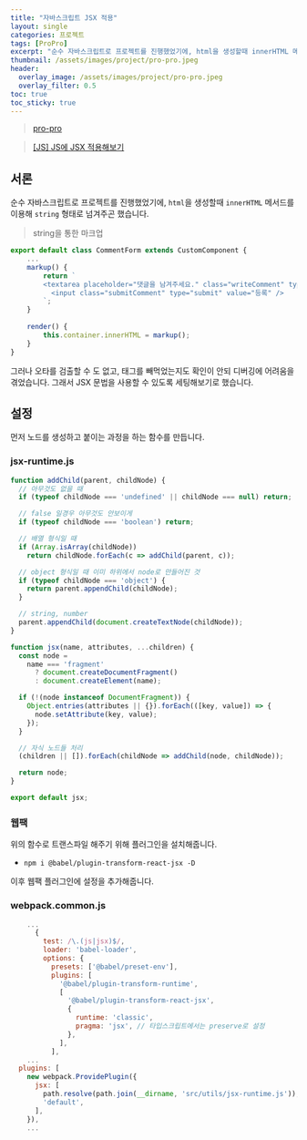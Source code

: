 ```yaml
---
title: "자바스크립트 JSX 적용"
layout: single
categories: 프로젝트
tags: [ProPro]
excerpt: "순수 자바스크립트로 프로젝트를 진행했었기에, html을 생성할때 innerHTML 메서드를 이용해 string 형태로 넘겨주곤 했습니다."
thumbnail: /assets/images/project/pro-pro.jpeg
header:
  overlay_image: /assets/images/project/pro-pro.jpeg
  overlay_filter: 0.5 
toc: true
toc_sticky: true
---
```

> [pro-pro](https://propro.kr/)

>[[JS] JS에 JSX 적용해보기](https://velog.io/@jiseong/JS-JS%EC%97%90-JSX-%EC%A0%81%EC%9A%A9%ED%95%B4%EB%B3%B4%EA%B8%B0)
>

## 서론


순수 자바스크립트로 프로젝트를 진행했었기에, `html`을 생성할때 `innerHTML` 메서드를 이용해 `string` 형태로 넘겨주곤 했습니다.

> string을 통한 마크업
> 

```jsx
export default class CommentForm extends CustomComponent {
	...
	markup() {
		return `
		<textarea placeholder="댓글을 남겨주세요." class="writeComment" type="text" ></textarea>
		  <input class="submitComment" type="submit" value="등록" />
		`;
	}
	
	render() {
		this.container.innerHTML = markup();
	}
}
```

그러나 오타를 검출할 수 도 없고, 태그를 빼먹었는지도 확인이 안되 디버깅에 어려움을 겪었습니다. 그래서 JSX 문법을 사용할 수 있도록 세팅해보기로 했습니다.

## 설정

먼저 노드를 생성하고 붙이는 과정을 하는 함수를 만듭니다.

### jsx-runtime.js

```jsx
function addChild(parent, childNode) {
  // 아무것도 없을 때
  if (typeof childNode === 'undefined' || childNode === null) return;

  // false 일경우 아무것도 안보이게
  if (typeof childNode === 'boolean') return;

  // 배열 형식일 때
  if (Array.isArray(childNode))
    return childNode.forEach(c => addChild(parent, c));

  // object 형식일 때 이미 하위에서 node로 만들어진 것
  if (typeof childNode === 'object') {
    return parent.appendChild(childNode);
  }

  // string, number
  parent.appendChild(document.createTextNode(childNode));
}

function jsx(name, attributes, ...children) {
  const node =
    name === 'fragment'
      ? document.createDocumentFragment()
      : document.createElement(name);

  if (!(node instanceof DocumentFragment)) {
    Object.entries(attributes || {}).forEach(([key, value]) => {
      node.setAttribute(key, value);
    });
  }

  // 자식 노드들 처리
  (children || []).forEach(childNode => addChild(node, childNode));

  return node;
}

export default jsx;
```

### 웹팩

위의 함수로 트랜스파일 해주기 위해 플러그인을 설치해줍니다.

- `npm i @babel/plugin-transform-react-jsx -D`

이후 웹팩 플러그인에 설정을 추가해줍니다.

### webpack.common.js

```jsx
	...
      {
        test: /\.(js|jsx)$/,
        loader: 'babel-loader',
        options: {
          presets: ['@babel/preset-env'],
          plugins: [
            '@babel/plugin-transform-runtime',
            [
              '@babel/plugin-transform-react-jsx',
              {
                runtime: 'classic',
                pragma: 'jsx', // 타입스크립트에서는 preserve로 설정
              },
            ],
          ],
	...
  plugins: [
    new webpack.ProvidePlugin({
      jsx: [
        path.resolve(path.join(__dirname, 'src/utils/jsx-runtime.js')),
        'default',
      ],
    }),
	...
```